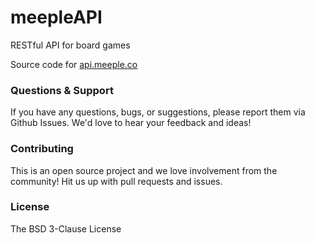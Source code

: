 # meepleAPI
RESTful API for board games

Source code for [api.meeple.co](http://api.meeple.co)

### Questions & Support

If you have any questions, bugs, or suggestions, please report them via Github Issues. We'd love to hear your feedback and ideas!

### Contributing

This is an open source project and we love involvement from the community! Hit us up with pull requests and issues.

### License

The BSD 3-Clause License
